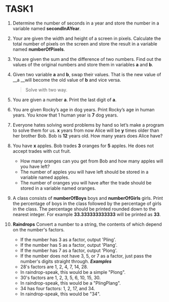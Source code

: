 # TASK1
1.  Determine the number of seconds in a year and store the number in a variable named __secondInAYear__.
2. Your are given the width and height of a screen in pixels. Calculate the total number of pixels on the screen and store the result in a variable named __numberOfPixels__.
3. You are given the sum and the difference of two numbers. Find out the values of the original numbers and store them in variables __a__ and __b__.
4. Given two variable __a__ and __b__, swap their values. That is the new value of __a __will become the old value of __b__ and vice versa.
   > Solve with two way.
5. You are given a number __a__. Print the last digit of __a__.
6. You are given Rocky’s age in dog years. Print Rocky’s age in human years. You know that 1 human year is __7__ dog years.
7. Everyone hates solving word problems by hand so let’s make a program to solve them for us.
   __x__ years from now Alice will be __y__ times older than her brother Bob. Bob is __12__ years old. How many years does Alice have?
8. You have __x__ apples. Bob trades __3__ oranges for __5__ apples. He does not accept trades with cut fruit.
   * How many oranges can you get from Bob and how many apples will you have left?
   * The number of apples you will have left should be stored in a variable named apples.
   * The number of oranges you will have after the trade should be stored in a variable named oranges.
   
9. A class consists of __numberOfBoys__ boys and __numberOfGirls__ girls.
   Print the percentage of boys in the class followed by the percentage of girls in the class.
   The percentage should be printed rounded down to the nearest integer. For example **33.333333333333** will be printed as **33**.
10. __Raindrops__
	Convert a number to a string, the contents of which depend on the number's factors.
	* If the number has 3 as a factor, output 'Pling'.
	* If the number has 5 as a factor, output 'Plang'.
	* If the number has 7 as a factor, output 'Plong'.
	* If the number does not have 3, 5, or 7 as a factor, just pass the number's digits straight through.
	__*Examples*__
	* 28's factors are 1, 2, 4, 7, 14, 28.
	* In raindrop-speak, this would be a simple "Plong".
	* 30's factors are 1, 2, 3, 5, 6, 10, 15, 30.
	* In raindrop-speak, this would be a "PlingPlang".
	* 34 has four factors: 1, 2, 17, and 34.
	* In raindrop-speak, this would be "34".
